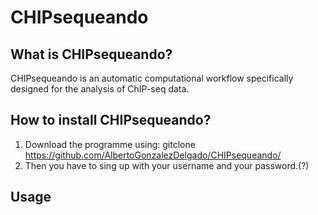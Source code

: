 # CHIPsequeando

## What is CHIPsequeando?
CHIPsequeando is an automatic computational workflow specifically designed for the analysis of ChIP-seq data.

## How to install CHIPsequeando?
1. Download the programme using: gitclone https://github.com/AlbertoGonzalezDelgado/CHIPsequeando/
2. Then you have to sing up with your username and your password.(?)

## Usage
